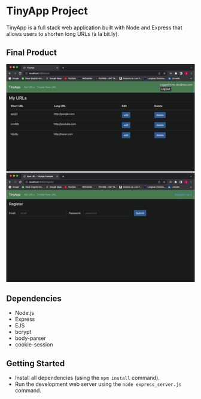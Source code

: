# TinyApp Project

TinyApp is a full stack web application built with Node and Express that allows users to shorten long URLs (à la bit.ly).

## Final Product

!["urls-page"](https://raw.githubusercontent.com/jchanpark/tinyapp/6be8d828e7c350ef1ee6e5b4615804695f554277/docs/urls-page.png)
!["register-page"](https://raw.githubusercontent.com/jchanpark/tinyapp/6be8d828e7c350ef1ee6e5b4615804695f554277/docs/register-page.png)

## Dependencies

- Node.js
- Express
- EJS
- bcrypt
- body-parser
- cookie-session


## Getting Started

- Install all dependencies (using the `npm install` command).
- Run the development web server using the `node express_server.js` command.
